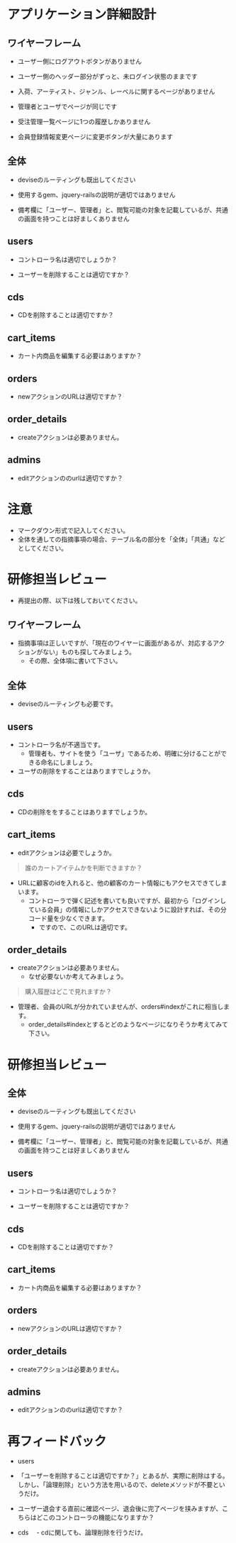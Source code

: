 # アプリケーション詳細設計
## ワイヤーフレーム
- ユーザー側にログアウトボタンがありません

- ユーザー側のヘッダー部分がずっと、未ログイン状態のままです

- 入荷、アーティスト、ジャンル、レーベルに関するページがありません

- 管理者とユーザでページが同じです

- 受注管理一覧ページに1つの履歴しかありません

- 会員登録情報変更ページに変更ボタンが大量にあります

## 全体
- deviseのルーティングも既出してください

- 使用するgem、jquery-railsの説明が適切ではありません

- 備考欄に「ユーザー、管理者」と、閲覧可能の対象を記載しているが、共通の画面を持つことは好ましくありません

## users
- コントローラ名は適切でしょうか？

- ユーザーを削除することは適切ですか？

## cds

- CDを削除することは適切ですか？

## cart_items

- カート内商品を編集する必要はありますか？

## orders
- newアクションのURLは適切ですか？

## order_details
- createアクションは必要ありません。

## admins
- editアクションののurlは適切ですか？

# 注意
* マークダウン形式で記入してください。
* 全体を通しての指摘事項の場合、テーブル名の部分を「全体」「共通」などとしてください。


# 研修担当レビュー
- 再提出の際、以下は残しておいてください。

## ワイヤーフレーム
- 指摘事項は正しいですが、「現在のワイヤーに画面があるが、対応するアクションがない」ものも探してみましょう。
  - その際、全体項に書いて下さい。

## 全体
- deviseのルーティングも必要です。

## users
- コントローラ名が不適当です。
  - 管理者も、サイトを使う「ユーザ」であるため、明確に分けることができる命名にしましょう。
- ユーザの削除をすることはありますでしょうか。

## cds
- CDの削除ををすることはありますでしょうか。

## cart_items
- editアクションは必要でしょうか。
> 誰のカートアイテムかを判断できますか？
- URLに顧客のidを入れると、他の顧客のカート情報にもアクセスできてしまいます。
  - コントローラで弾く記述を書いても良いですが、最初から「ログインしている会員」の情報にしかアクセスできないように設計すれば、その分コード量を少なくできます。
    - ですので、このURLは適切です。

## order_details
- createアクションは必要ありません。
  - なぜ必要ないか考えてみましょう。
> 購入履歴はどこで見れますか？
- 管理者、会員のURLが分かれていませんが、orders#indexがこれに相当します。
  - order_details#indexとするとどのようなページになりそうか考えてみて下さい。


# 研修担当レビュー
 ## 全体
- deviseのルーティングも既出してください

- 使用するgem、jquery-railsの説明が適切ではありません

- 備考欄に「ユーザー、管理者」と、閲覧可能の対象を記載しているが、共通の画面を持つことは好ましくありません

## users
- コントローラ名は適切でしょうか？

- ユーザーを削除することは適切ですか？

## cds

- CDを削除することは適切ですか？

## cart_items

- カート内商品を編集する必要はありますか？

## orders
- newアクションのURLは適切ですか？

## order_details
- createアクションは必要ありません。

## admins
- editアクションののurlは適切ですか？

# 再フィードバック
- users
 - 「ユーザーを削除することは適切ですか？」とあるが、実際に削除はする。しかし、「論理削除」という方法を用いるので、deleteメソッドが不要というだけ。
 - ユーザー退会する直前に確認ページ、退会後に完了ページを挟みますが、こちらはどこのコントローラの機能になりますか？
 
- cds
　- cdに関しても、論理削除を行うだけ。
